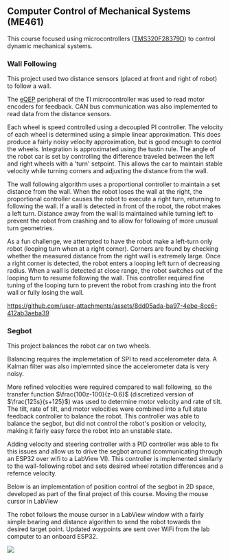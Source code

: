 ## Computer Control of Mechanical Systems (ME461)

This course focused using microcontrollers ([TMS320F28379D](https://www.ti.com/product/TMS320F28379D)) to control dynamic mechanical systems. 

### Wall Following
This project used two distance sensors (placed at front and right of robot) to follow a wall.

The [eQEP](https://dev.ti.com/tirex/explore/node?node=A__AYuKeLONYZ4NJtiy3OplhQ__C28X-ACADEMY__1sbHxUB__LATEST) peripheral of the TI microcontroller was used to read motor encoders for feedback. CAN bus communication was also implemented to read data from the distance sensors.

Each wheel is speed controlled using a decoupled PI controller. The velocity of each wheel is determined using a simple linear approximation. This does produce a fairly noisy velocity approximation, but is good enough to control the wheels. Integration is approximated using the tustin rule.
The angle of the robot car is set by controlling the difference traveled between the left and right wheels with a 'turn' setpoint. This allows the car to maintain stable velocity while turning corners and adjusting the distance from the wall.

The wall following algorithm uses a proportional controller to maintain a set distance from the wall. When the robot loses the wall at the right, the proportional controller causes the robot to execute a right turn, returning to following the wall. If a wall is detected in front of the robot, the robot makes a left turn. Distance away from the wall is maintained while turning left to prevent the robot from crashing and to allow for following of more unusual turn geometries.

As a fun challenge, we attempted to have the robot make a left-turn only robot (looping turn when at a right corner). Corners are found by checking whether the measured distance from the right wall is extremely large. Once a right corner is detected, the robot enters a looping left turn of decreasing radius. When a wall  is detected at close range, the robot switches out of the looping turn to resume following the wall. This controller required fine tuning of the looping turn to prevent the robot from crashing into the front wall or fully losing the wall.

https://github.com/user-attachments/assets/8dd05ada-ba97-4ebe-8cc6-412ab3aeba39


### Segbot
This project balances the robot car on two wheels.

Balancing requires the implemetation of SPI to read accelerometer data. A Kalman filter was also implemnted since the accelerometer data is very noisy.

More refined velocities were required compared to wall following, so the transfer function $\frac{100z-100}{z-0.6}$ (discretized version of $\frac{125s}{s+125}$) was used to determine motor velocity and rate of tilt. The tilt, rate of tilt, and motor velocities were combined into a full state feedback controller to balance the robot. This controller was able to balance the segbot, but did not control the robot's position or velocity, making it fairly easy force the robot into an unstable state. 

Adding velocity and steering controller with a PID controller was able to fix this issues and allow us to drive the segbot around (communicating through an ESP32 over wifi to a LabView VI). This controller is implemented similarly to the wall-following robot and sets desired wheel rotation differences and a refernce velocity.

Below is an implementation of position control of the segbot in 2D space, developed as part of the final project of this course. Moving the mouse cursor in LabView 

The robot follows the mouse cursor in a LabView window with a fairly simple bearing and distance algorithm to send the robot towards the desired target point. Updated waypoints are sent over WiFi from the lab computer to an onboard ESP32.

[![](http://img.youtube.com/vi/PEZcsPnCBUY/0.jpg)](https://www.youtube.com/watch?v=PEZcsPnCBUY)
